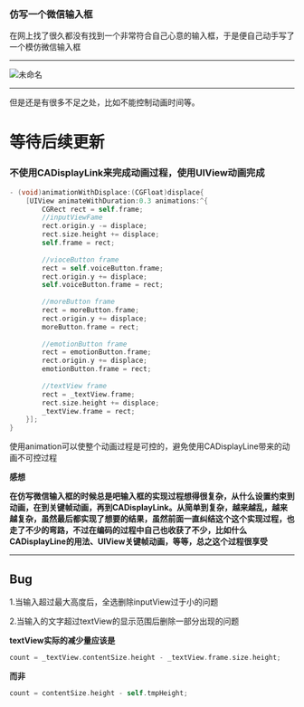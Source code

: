 ### 仿写一个微信输入框

在网上找了很久都没有找到一个非常符合自己心意的输入框，于是便自己动手写了一个模仿微信输入框

***

  ![未命名](未命名.gif)

***

但是还是有很多不足之处，比如不能控制动画时间等。

# 等待后续更新

### 不使用CADisplayLink来完成动画过程，使用UIView动画完成

```objective-c
- (void)animationWithDisplace:(CGFloat)displace{
    [UIView animateWithDuration:0.3 animations:^{
        CGRect rect = self.frame;
        //inputViewFame
        rect.origin.y -= displace;
        rect.size.height += displace;
        self.frame = rect;
        
        //vioceButton frame
        rect = self.voiceButton.frame;
        rect.origin.y += displace;
        self.voiceButton.frame = rect;
        
        //moreButton frame
        rect = moreButton.frame;
        rect.origin.y += displace;
        moreButton.frame = rect;
        
        //emotionButton frame
        rect = emotionButton.frame;
        rect.origin.y += displace;
        emotionButton.frame = rect;
        
        //textView frame
        rect = _textView.frame;
        rect.size.height += displace;
        _textView.frame = rect;
    }];
}
```

使用animation可以使整个动画过程是可控的，避免使用CADisplayLine带来的动画不可控过程

**感想**

**在仿写微信输入框的时候总是吧输入框的实现过程想得很复杂，从什么设置约束到动画，在到关键帧动画，再到CADisplayLink。从简单到复杂，越来越乱，越来越复杂，虽然最后都实现了想要的结果，虽然前面一直纠结这个这个实现过程，也走了不少的弯路，不过在编码的过程中自己也收获了不少，比如什么CADisplayLine的用法、UIView关键帧动画，等等，总之这个过程很享受**

***

## Bug

1.当输入超过最大高度后，全选删除inputView过于小的问题

2.当输入的文字超过textView的显示范围后删除一部分出现的问题

**textView实际的减少量应该是**

```objective-c
count = _textView.contentSize.height - _textView.frame.size.height;
```

**而非**

```objective-c
count = contentSize.height - self.tmpHeight;
```

